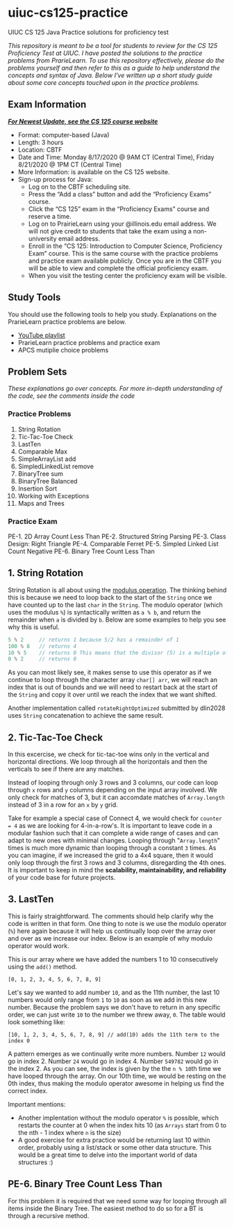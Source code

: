 # uiuc-cs125-practice
UIUC CS 125 Java Practice solutions for proficiency test

*This repository is meant to be a tool for students to review for the CS 125 Proficiency Test at UIUC. I have posted the solutions to the practice problems from PrarieLearn. To use this repository effectively, please do the problems yourself and then refer to this as a guide to help understand the concepts and syntax of Java. Below I've written up a short study guide about some core concepts touched upon in the practice problems.*


## Exam Information

[***For Newest Update, see the CS 125 course website*** ](https://cs125.cs.illinois.edu/info/proficiency/)

- Format: computer-based (Java)
- Length: 3 hours
- Location: CBTF
- Date and Time: Monday 8/17/2020 @ 9AM CT (Central Time), Friday 8/21/2020 @ 1PM CT (Central Time)
- More Information: is available on the CS 125 website.
- Sign-up process for Java:
  - Log on to the CBTF scheduling site.
  - Press the “Add a class” button and add the “Proficiency Exams” course.
  - Click the “CS 125” exam in the “Proficiency Exams” course and reserve a time.
  - Log on to PrairieLearn using your @illinois.edu email address. We will not give credit to students that take the exam using a non-university email address.
  - Enroll in the “CS 125: Introduction to Computer Science, Proficiency Exam” course. This is the same course with the practice problems and practice exam available publicly.         Once you are in the CBTF you will be able to view and complete the official proficiency exam.
  - When you visit the testing center the proficiency exam will be visible.

## Study Tools
You should use the following tools to help you study. Explanations on the PrarieLearn practice problems are below.
- [YouTube playlist](https://www.youtube.com/playlist?list=PLi9J8D4T_-po13lr8381OFhWqmE_xHDoO)
- PrarieLearn practice problems and practice exam
- APCS mutiplie choice problems

## Problem Sets
*These explanations go over concepts. For more in-depth understanding of the code, see the comments inside the code*
### Practice Problems
1. String Rotation
2. Tic-Tac-Toe Check
3. LastTen
4. Comparable Max
5. SimpleArrayList add
6. SimpledLinkedList remove
7. BinaryTree sum
8. BinaryTree Balanced
9. Insertion Sort
10. Working with Exceptions
11. Maps and Trees
### Practice Exam
PE-1. 2D Array Count Less Than
PE-2. Structured String Parsing
PE-3. Class Design: Right Triangle
PE-4. Comparable Ferret
PE-5. Simpled Linked List Count Negative
PE-6. Binary Tree Count Less Than

## 1. String Rotation 
String Rotation is all about using the [modulus operation](https://en.wikipedia.org/wiki/Modulo_operation). The thinking behind this is because we need to loop back to the start of the `String` once we have counted up to the last `char` in the `String`. The modulo operator (which uses the modulus `%`) is syntactically written as `a % b`, and return the remainder when `a` is divided by `b`. Below are some examples to help you see why this is useful.
```java
5 % 2     // returns 1 because 5/2 has a remainder of 1
100 % 8   // returns 4
10 % 5    // returns 0 This means that the divisor (5) is a multiple of the dividend (10)
0 % 2     // returns 0
```
As you can most likely see, it makes sense to use this operator as if we continue to loop through the character array `char[] arr`, we will reach an index that is out of bounds and we will need to restart back at the start of the `String` and copy it over until we reach the index that we want shifted.

Another implementation called `rotateRightOptimized` submitted by dlin2028 uses `String` concatenation to achieve the same result.

## 2. Tic-Tac-Toe Check
In this excercise, we check for tic-tac-toe wins only in the vertical and horizontal directions. We loop through all the horizontals and then the verticals to see if there are any matches. 

Instead of looping through only 3 rows and 3 columns, our code can loop through `x` rows and `y` columns depending on the input array involved. We only check for matches of 3, but it can accomdate matches of `Array.length` instead of 3 in a row for an `x` by `y` grid. 

Take for example a special case of Connect 4, we would check for `counter = 4` as we are looking for 4-in-a-row's. It is important to leave code in a modular fashion such that it can complete a wide range of cases and can adapt to new ones with minimal changes. Looping through "`Array.length`" times is much more dynamic than looping through a constant `3` times. As you can imagine, if we increased the grid to a 4x4 square, then it would only loop through the first 3 rows and 3 columns, disregarding the 4th ones. It is important to keep in mind the **scalability, maintainability, and reliability** of your code base for future projects.

## 3. LastTen
This is fairly straightforward. The comments should help clarify why the code is written in that form. One thing to note is we use the modulo operator (`%`) here again because it will help us continually loop over the array over and over as we increase our index. Below is an example of why modulo operator would work.

This is our array where we have added the numbers 1 to 10 consecutively using the `add()` method.
```
[0, 1, 2, 3, 4, 5, 6, 7, 8, 9]
```

Let's say we wanted to add number `10`, and as the 11th number, the last 10 numbers would only range from `1` to `10` as soon as we add in this new number. Because the problem says we don't have to return in any specific order, we can just write `10` to the number we threw away, `0`. The table would look something like:
```
[10, 1, 2, 3, 4, 5, 6, 7, 8, 9] // add(10) adds the 11th term to the index 0
```

A pattern emerges as we continually write more numbers. Number `12` would go in index 2. Number `24` would go in index 4. Number `549782` would go in the index 2. As you can see, the index is given by the the `n % 10`th time we have looped through the array. On our 10th time, we would be resting on the 0th index, thus making the modulo operator awesome in helping us find the correct index. 

Important mentions:
- Another implentation without the modulo operator `%` is possible, which restarts the counter at 0 when the index hits 10 (as `Arrays` start from 0 to the nth - 1 index where `n` is the size)
- A good exercise for extra practice would be returning last 10 within order, probably using a list/stack or some other data structure. This would be a great time to delve into the important world of data structures :)

## PE-6. Binary Tree Count Less Than
For this problem it is required that we need some way for looping through all items inside the Binary Tree. The easiest method to do so for a BT is through a recursive method. 


